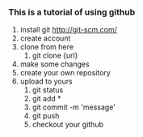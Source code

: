 ### This is a tutorial of using github

1. install git http://git-scm.com/
2. create account
3. clone from here
    1. git clone {url}
4. make some changes
5. create your own repository
6. upload to yours
    1. git status
    2. git add *
    3. git commit -m 'message'
    4. git push
    5. checkout your github